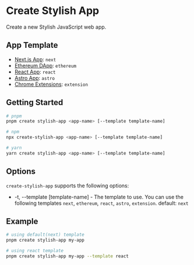 # Create Stylish App

Create a new Stylish JavaScript web app.

## App Template

- [Next.js App](https://github.com/StyleList94/stylish-next-app): `next`
- [Ethereum DApp](https://github.com/StyleList94/stylish-ethereum-dapp): `ethereum`
- [React App](https://github.com/StyleList94/stylish-react-app): `react`
- [Astro App](https://github.com/StyleList94/stylish-astro-app): `astro`
- [Chrome Extensions](https://github.com/StyleList94/stylish-extension): `extension`

## Getting Started

```bash
# pnpm
pnpm create stylish-app <app-name> [--template template-name]

# npm
npx create-stylish-app <app-name> [--template template-name]

# yarn
yarn create stylish-app <app-name> [--template template-name]
```

## Options

`create-stylish-app` supports the following options:

- -t, --template [template-name] - The template to use. You can use the following templates `next`, `ethereum`, `react`, `astro`, `extension`. default: `next`

## Example

```bash
# using default(next) template
pnpm create stylish-app my-app

# using react template
pnpm create stylish-app my-app --template react
```
